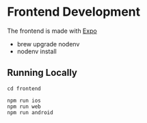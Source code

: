 # Frontend Development

The frontend is made with [Expo](https://expo.dev)

- brew upgrade nodenv
- nodenv install

## Running Locally

`cd frontend`

```aiignore
npm run ios
npm run web
npm run android
```
